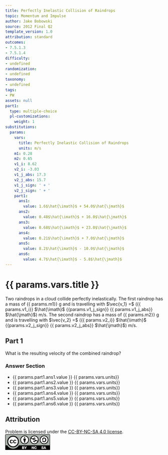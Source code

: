 ```yaml
---
title: Perfectly Inelastic Collision of Raindrops
topic: Momentum and Impulse
author: Jake Bobowski
source: 2012 Final Q2
template_version: 1.0
attribution: standard
outcomes:
- 7.5.1.3
- 7.5.1.4
difficulty:
- undefined
randomization:
- undefined
taxonomy:
- undefined
tags:
- PW
assets: null
part1:
  type: multiple-choice
  pl-customizations:
    weight: 1
substitutions:
  params:
    vars:
      title: Perfectly Inelastic Collision of Raindrops
      units: m/s
    m1: 0.28
    m2: 0.65
    v1_i: 8.62
    v2_i: -3.03
    v1_j_abs: 17.3
    v2_j_abs: 15.7
    v1_j_sign: ' + '
    v2_j_sign: ' + '
    part1:
      ans1:
        value: 1.6$\hat{\imath}$ + 54.0$\hat{\jmath}$
      ans2:
        value: 0.48$\hat{\imath}$ + 16.0$\hat{\jmath}$
      ans3:
        value: 0.68$\hat{\imath}$ + 23.0$\hat{\jmath}$
      ans4:
        value: 0.21$\hat{\imath}$ + 7.0$\hat{\jmath}$
      ans5:
        value: 8.2$\hat{\imath}$ - 10.0$\hat{\jmath}$
      ans6:
        value: 4.7$\hat{\imath}$ - 5.8$\hat{\jmath}$
---
```

# {{ params.vars.title }}
Two raindrops in a cloud collide perfectly inelastically. The first raindrop has a mass of {{ params.m1}} g and is travelling with $\vec{v_1} =$ ({{ params.v1_i}} $\hat{\imath}$ {{params.v1_j_sign}} {{ params.v1_j_abs}} $\hat{\jmath}$) m/s.
The second raindrop has a mass of {{ params.m2}} g and is travelling with $\vec{v_2} =$ ({{ params.v2_i}} $\hat{\imath}$ {{params.v2_j_sign}} {{ params.v2_j_abs}} $\hat{\jmath}$) m/s.

## Part 1

What is the resulting velocity of the combined raindrop?

### Answer Section

- {{ params.part1.ans1.value }} {{ params.vars.units}}
- {{ params.part1.ans2.value }} {{ params.vars.units}}
- {{ params.part1.ans3.value }} {{ params.vars.units}}
- {{ params.part1.ans4.value }} {{ params.vars.units}}
- {{ params.part1.ans5.value }} {{ params.vars.units}}
- {{ params.part1.ans6.value }} {{ params.vars.units}}

## Attribution

Problem is licensed under the [CC-BY-NC-SA 4.0 license](https://creativecommons.org/licenses/by-nc-sa/4.0/).<br> ![The Creative Commons 4.0 license requiring attribution-BY, non-commercial-NC, and share-alike-SA license.](https://raw.githubusercontent.com/firasm/bits/master/by-nc-sa.png)